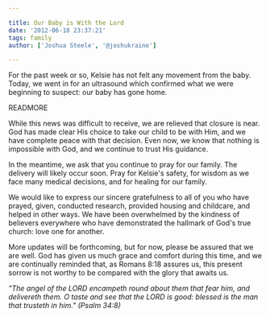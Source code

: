 ```yaml
---

title: Our Baby is With the Lord
date: '2012-06-18 23:37:21'
tags: family
author: ['Joshua Steele', '@joshukraine']

---
```


For the past week or so, Kelsie has not felt any movement from the baby. Today, we went in for an ultrasound which confirmed what we were beginning to suspect: our baby has gone home.

READMORE

While this news was difficult to receive, we are relieved that closure is near. God has made clear His choice to take our child to be with Him, and we have complete peace with that decision. Even now, we know that nothing is impossible with God, and we continue to trust His guidance.

In the meantime, we ask that you continue to pray for our family. The delivery will likely occur soon. Pray for Kelsie's safety, for wisdom as we face many medical decisions, and for healing for our family.

We would like to express our sincere gratefulness to all of you who have prayed, given, conducted research, provided housing and childcare, and helped in other ways. We have been overwhelmed by the kindness of believers everywhere who have demonstrated the hallmark of God's true church: love one for another.

More updates will be forthcoming, but for now, please be assured that we are well. God has given us much grace and comfort during this time, and we are continually reminded that, as Romans 8:18 assures us, this present sorrow is not worthy to be compared with the glory that awaits us.

*"The angel of the LORD encampeth round about them that fear him, and delivereth them. O taste and see that the LORD is good: blessed is the man that trusteth in him." (Psalm 34:8)*
